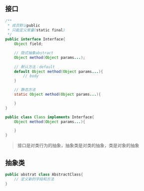 ## **接口**
```java
/**
 * 成员默认public
 * 只能定义常量(static final)
 */
public interface Interface{
    Object field;

    // 隐式抽象abstract
    Object method(Object params...);
    
    // 默认方法：default
    default Object method(Object params...){
        // body
    }

    // 静态方法
    static Object method(Object params...){

    }
}
```

```java
public class Class implements Interface{
    Object method(Object params...){

    }
}
```
> 接口是对类行为的抽象，抽象类是对类的抽象，类是对象的抽象

## **抽象类**
```java
public abstrat class AbstractClass{
    // 定义新的字段和方法
}
```